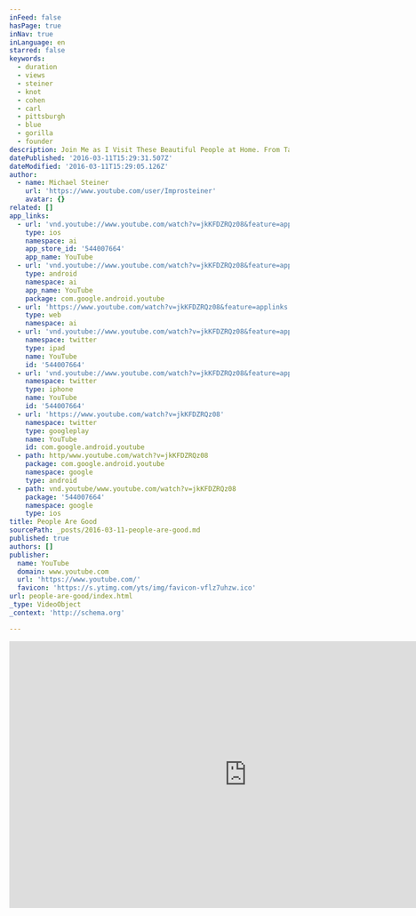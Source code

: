 ```yaml
---
inFeed: false
hasPage: true
inNav: true
inLanguage: en
starred: false
keywords:
  - duration
  - views
  - steiner
  - knot
  - cohen
  - carl
  - pittsburgh
  - blue
  - gorilla
  - founder
description: Join Me as I Visit These Beautiful People at Home. From Tashkent to St. Petersburg
datePublished: '2016-03-11T15:29:31.507Z'
dateModified: '2016-03-11T15:29:05.126Z'
author:
  - name: Michael Steiner
    url: 'https://www.youtube.com/user/Improsteiner'
    avatar: {}
related: []
app_links:
  - url: 'vnd.youtube://www.youtube.com/watch?v=jkKFDZRQz08&feature=applinks'
    type: ios
    namespace: ai
    app_store_id: '544007664'
    app_name: YouTube
  - url: 'vnd.youtube://www.youtube.com/watch?v=jkKFDZRQz08&feature=applinks'
    type: android
    namespace: ai
    app_name: YouTube
    package: com.google.android.youtube
  - url: 'https://www.youtube.com/watch?v=jkKFDZRQz08&feature=applinks'
    type: web
    namespace: ai
  - url: 'vnd.youtube://www.youtube.com/watch?v=jkKFDZRQz08&feature=applinks'
    namespace: twitter
    type: ipad
    name: YouTube
    id: '544007664'
  - url: 'vnd.youtube://www.youtube.com/watch?v=jkKFDZRQz08&feature=applinks'
    namespace: twitter
    type: iphone
    name: YouTube
    id: '544007664'
  - url: 'https://www.youtube.com/watch?v=jkKFDZRQz08'
    namespace: twitter
    type: googleplay
    name: YouTube
    id: com.google.android.youtube
  - path: http/www.youtube.com/watch?v=jkKFDZRQz08
    package: com.google.android.youtube
    namespace: google
    type: android
  - path: vnd.youtube/www.youtube.com/watch?v=jkKFDZRQz08
    package: '544007664'
    namespace: google
    type: ios
title: People Are Good
sourcePath: _posts/2016-03-11-people-are-good.md
published: true
authors: []
publisher:
  name: YouTube
  domain: www.youtube.com
  url: 'https://www.youtube.com/'
  favicon: 'https://s.ytimg.com/yts/img/favicon-vflz7uhzw.ico'
url: people-are-good/index.html
_type: VideoObject
_context: 'http://schema.org'

---
```

<iframe src="https://cdn.embedly.com/widgets/media.html?src=https%3A%2F%2Fwww.youtube.com%2Fembed%2FjkKFDZRQz08%3Ffeature%3Doembed&amp;url=https%3A%2F%2Fwww.youtube.com%2Fwatch%3Fv%3DjkKFDZRQz08&amp;image=https%3A%2F%2Fi.ytimg.com%2Fvi%2FjkKFDZRQz08%2Fhqdefault.jpg&amp;key=b7d04c9b404c499eba89ee7072e1c4f7&amp;type=text%2Fhtml&amp;schema=youtube" width="854" height="480" scrolling="no" frameborder="0" allowfullscreen="allowfullscreen" style=""></iframe>